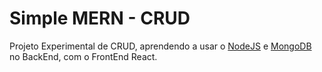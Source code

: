 # Simple MERN - CRUD

Projeto Experimental de CRUD, aprendendo a usar o [NodeJS](https://nodejs.org/) e [MongoDB](https://www.mongodb.com/try/download/community) no BackEnd, com o FrontEnd React.
